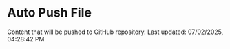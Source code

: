# Auto Push File

Content that will be pushed to GitHub repository.
Last updated: 07/02/2025, 04:28:42 PM